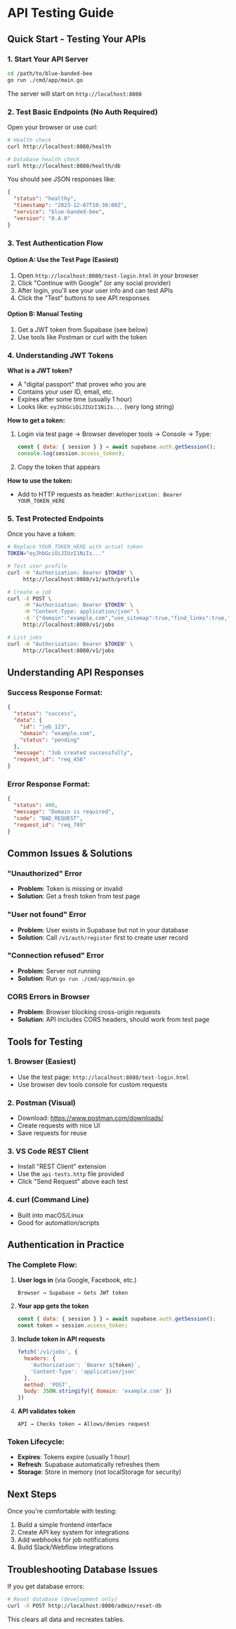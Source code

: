 # API Testing Guide

## Quick Start - Testing Your APIs

### 1. Start Your API Server

```bash
cd /path/to/blue-banded-bee
go run ./cmd/app/main.go
```

The server will start on `http://localhost:8080`

### 2. Test Basic Endpoints (No Auth Required)

Open your browser or use curl:

```bash
# Health check
curl http://localhost:8080/health

# Database health check  
curl http://localhost:8080/health/db
```

You should see JSON responses like:
```json
{
  "status": "healthy",
  "timestamp": "2023-12-07T10:30:00Z",
  "service": "blue-banded-bee",
  "version": "0.4.0"
}
```

### 3. Test Authentication Flow

#### Option A: Use the Test Page (Easiest)
1. Open `http://localhost:8080/test-login.html` in your browser
2. Click "Continue with Google" (or any social provider)
3. After login, you'll see your user info and can test APIs
4. Click the "Test" buttons to see API responses

#### Option B: Manual Testing
1. Get a JWT token from Supabase (see below)
2. Use tools like Postman or curl with the token

### 4. Understanding JWT Tokens

**What is a JWT token?**
- A "digital passport" that proves who you are
- Contains your user ID, email, etc.
- Expires after some time (usually 1 hour)
- Looks like: `eyJhbGciOiJIUzI1NiIs...` (very long string)

**How to get a token:**
1. Login via test page → Browser developer tools → Console → Type:
   ```javascript
   const { data: { session } } = await supabase.auth.getSession();
   console.log(session.access_token);
   ```
2. Copy the token that appears

**How to use the token:**
- Add to HTTP requests as header: `Authorization: Bearer YOUR_TOKEN_HERE`

### 5. Test Protected Endpoints

Once you have a token:

```bash
# Replace YOUR_TOKEN_HERE with actual token
TOKEN="eyJhbGciOiJIUzI1NiIs..."

# Test user profile
curl -H "Authorization: Bearer $TOKEN" \
     http://localhost:8080/v1/auth/profile

# Create a job
curl -X POST \
     -H "Authorization: Bearer $TOKEN" \
     -H "Content-Type: application/json" \
     -d '{"domain":"example.com","use_sitemap":true,"find_links":true,"max_pages":5}' \
     http://localhost:8080/v1/jobs

# List jobs
curl -H "Authorization: Bearer $TOKEN" \
     http://localhost:8080/v1/jobs
```

## Understanding API Responses

### Success Response Format:
```json
{
  "status": "success",
  "data": {
    "id": "job_123",
    "domain": "example.com",
    "status": "pending"
  },
  "message": "Job created successfully",
  "request_id": "req_456"
}
```

### Error Response Format:
```json
{
  "status": 400,
  "message": "Domain is required",
  "code": "BAD_REQUEST",
  "request_id": "req_789"
}
```

## Common Issues & Solutions

### "Unauthorized" Error
- **Problem**: Token is missing or invalid
- **Solution**: Get a fresh token from test page

### "User not found" Error  
- **Problem**: User exists in Supabase but not in your database
- **Solution**: Call `/v1/auth/register` first to create user record

### "Connection refused" Error
- **Problem**: Server not running
- **Solution**: Run `go run ./cmd/app/main.go`

### CORS Errors in Browser
- **Problem**: Browser blocking cross-origin requests
- **Solution**: API includes CORS headers, should work from test page

## Tools for Testing

### 1. Browser (Easiest)
- Use the test page: `http://localhost:8080/test-login.html`
- Use browser dev tools console for custom requests

### 2. Postman (Visual)
- Download: https://www.postman.com/downloads/
- Create requests with nice UI
- Save requests for reuse

### 3. VS Code REST Client
- Install "REST Client" extension
- Use the `api-tests.http` file provided
- Click "Send Request" above each test

### 4. curl (Command Line)
- Built into macOS/Linux
- Good for automation/scripts

## Authentication in Practice

### The Complete Flow:

1. **User logs in** (via Google, Facebook, etc.)
   ```
   Browser → Supabase → Gets JWT token
   ```

2. **Your app gets the token**
   ```javascript
   const { data: { session } } = await supabase.auth.getSession();
   const token = session.access_token;
   ```

3. **Include token in API requests**
   ```javascript
   fetch('/v1/jobs', {
     headers: {
       'Authorization': `Bearer ${token}`,
       'Content-Type': 'application/json'
     },
     method: 'POST',
     body: JSON.stringify({ domain: 'example.com' })
   })
   ```

4. **API validates token**
   ```
   API → Checks token → Allows/denies request
   ```

### Token Lifecycle:
- **Expires**: Tokens expire (usually 1 hour)
- **Refresh**: Supabase automatically refreshes them
- **Storage**: Store in memory (not localStorage for security)

## Next Steps

Once you're comfortable with testing:
1. Build a simple frontend interface
2. Create API key system for integrations
3. Add webhooks for job notifications
4. Build Slack/Webflow integrations

## Troubleshooting Database Issues

If you get database errors:
```bash
# Reset database (development only)
curl -X POST http://localhost:8080/admin/reset-db
```

This clears all data and recreates tables.